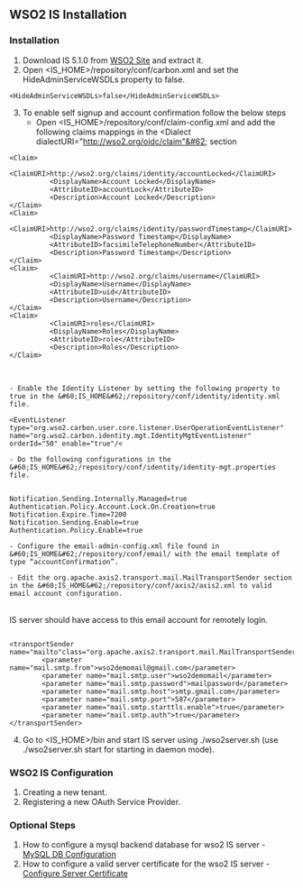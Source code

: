 ## WSO2 IS Installation
### Installation
1. Download IS 5.1.0 from <a href="http://wso2.com/products/identity-server/" target="_blank">WSO2 Site</a> and extract it.
2. Open &#60;IS_HOME&#62;/repository/conf/carbon.xml and set the HideAdminServiceWSDLs property to false.
<pre><code>&#60;HideAdminServiceWSDLs&#62;false&#60;/HideAdminServiceWSDLs&#62;</code></pre>
3. To enable self signup and account confirmation follow the below steps
    - Open &#60;IS_HOME&#62;/repository/conf/claim-config.xml and add the following claims mappings in the &#60;Dialect dialectURI="http://wso2.org/oidc/claim"&#62; section
<pre><code>&#60;Claim&#62;
          &#60;ClaimURI&#62;http://wso2.org/claims/identity/accountLocked&#60;/ClaimURI&#62;
          &#60;DisplayName&#62;Account Locked&#60;/DisplayName&#62;
          &#60;AttributeID&#62;accountLock&#60;/AttributeID&#62;
          &#60;Description&#62;Account Locked&#60;/Description&#62;
&#60;/Claim&#62;
&#60;Claim&#62;
          &#60;ClaimURI&#62;http://wso2.org/claims/identity/passwordTimestamp&#60;/ClaimURI&#62;
          &#60;DisplayName&#62;Password Timestamp&#60;/DisplayName&#62;
          &#60;AttributeID&#62;facsimileTelephoneNumber&#60;/AttributeID&#62;
          &#60;Description&#62;Password Timestamp&#60;/Description&#62;
&#60;/Claim&#62;
&#60;Claim&#62;
          &#60;ClaimURI&#62;http://wso2.org/claims/username&#60;/ClaimURI&#62;
          &#60;DisplayName&#62;Username&#60;/DisplayName&#62;
          &#60;AttributeID&#62;uid&#60;/AttributeID&#62;
          &#60;Description&#62;Username&#60;/Description&#62;
&#60;/Claim&#62;
&#60;Claim&#62;
          &#60;ClaimURI&#62;roles&#60;/ClaimURI&#62;
          &#60;DisplayName&#62;Roles&#60;/DisplayName&#62;
          &#60;AttributeID&#62;role&#60;/AttributeID&#62;
          &#60;Description&#62;Roles&#60;/Description&#62;
&#60;/Claim&#62;
</code></pre>
<br>

    - Enable the Identity Listener by setting the following property to true in the &#60;IS_HOME&#62;/repository/conf/identity/identity.xml file.
<pre><code>&#60;EventListener type="org.wso2.carbon.user.core.listener.UserOperationEventListener" name="org.wso2.carbon.identity.mgt.IdentityMgtEventListener" orderId="50" enable="true"/&#60;</code></pre>

    - Do the following configurations in the &#60;IS_HOME&#62;/repository/conf/identity/identity­-mgt.properties file.
<pre><code>
Notification.Sending.Internally.Managed=true
Authentication.Policy.Account.Lock.On.Creation=true
Notification.Expire.Time=7200
Notification.Sending.Enable=true
Authentication.Policy.Enable=true
</code></pre>

    - Configure the email-admin-config.xml file found in &#60;IS_HOME&#62;/repository/conf/email/ with the email template of type “accountConfirmation”.

    - Edit the org.apache.axis2.transport.mail.MailTransportSender section in the &#60;IS_HOME&#62;/repository/conf/axis2/axis2.xml to valid email account configuration. 
<br>IS server should have access to this email account for remotely login.
<pre><code>
&#60;transportSender name="mailto"class="org.apache.axis2.transport.mail.MailTransportSender"&#62;
        &#60;parameter name="mail.smtp.from"&#62;wso2demomail@gmail.com&#60;/parameter&#62;
        &#60;parameter name="mail.smtp.user"&#62;wso2demomail&#60;/parameter&#62;
        &#60;parameter name="mail.smtp.password"&#62;mailpassword&#60;/parameter&#62;
        &#60;parameter name="mail.smtp.host"&#62;smtp.gmail.com&#60;/parameter&#62;
        &#60;parameter name="mail.smtp.port"&#62;587&#60;/parameter&#62;
        &#60;parameter name="mail.smtp.starttls.enable"&#62;true&#60;/parameter&#62;
        &#60;parameter name="mail.smtp.auth"&#62;true&#60;/parameter&#62;
&#60;/transportSender&#62;
</code></pre>

4. Go to &#60;IS_HOME&#62;/bin and start IS server using ./wso2server.sh (use ./wso2server.sh start for starting in daemon mode).

### WSO2 IS Configuration
1. Creating a new tenant.
2. Registering a new OAuth Service Provider.

### Optional Steps
1. How to configure a mysql backend database for wso2 IS server - <a href="https://docs.wso2.com/display/IS510/Setting+up+MySQL" target="_blank">MySQL DB Configuration</a>
2. How to configure a valid server certificate for the wso2 IS server - <a href="http://wso2.com/library/knowledge-base/2011/08/adding-ca-certificate-authority-signed-certificate-wso2-products/" target="_blank">Configure Server Certificate</a>
